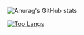![Anurag's GitHub stats](https://github-readme-stats.vercel.app/api?username=lijianru&show_icons=true&theme=radical)

[![Top Langs](https://github-readme-stats.vercel.app/api/top-langs/?username=anuraghazra&layout=compact)](https://github.com/anuraghazra/github-readme-stats)
